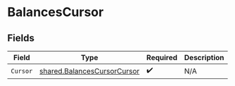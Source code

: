 # BalancesCursor


## Fields

| Field                                                                             | Type                                                                              | Required                                                                          | Description                                                                       |
| --------------------------------------------------------------------------------- | --------------------------------------------------------------------------------- | --------------------------------------------------------------------------------- | --------------------------------------------------------------------------------- |
| `Cursor`                                                                          | [shared.BalancesCursorCursor](../../../pkg/models/shared/balancescursorcursor.md) | :heavy_check_mark:                                                                | N/A                                                                               |